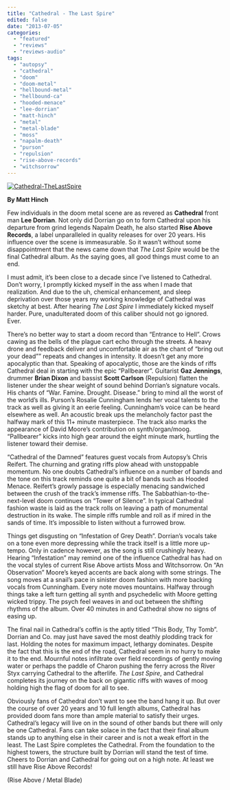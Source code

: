 ```yaml
---
title: "Cathedral - The Last Spire"
edited: false
date: "2013-07-05"
categories:
  - "featured"
  - "reviews"
  - "reviews-audio"
tags:
  - "autopsy"
  - "cathedral"
  - "doom"
  - "doom-metal"
  - "hellbound-metal"
  - "hellbound-ca"
  - "hooded-menace"
  - "lee-dorrian"
  - "matt-hinch"
  - "metal"
  - "metal-blade"
  - "moss"
  - "napalm-death"
  - "purson"
  - "repulsion"
  - "rise-above-records"
  - "witchsorrow"
---
```


[![Cathedral-TheLastSpire](http://www.hellbound.ca/wp-content/uploads/2013/07/Cathedral-TheLastSpire.jpg)](http://www.hellbound.ca/wp-content/uploads/2013/07/Cathedral-TheLastSpire.jpg)

**By Matt Hinch**

Few individuals in the doom metal scene are as revered as **Cathedral** front man **Lee Dorrian**. Not only did Dorrian go on to form Cathedral upon his departure from grind legends Napalm Death, he also started **Rise Above Records**, a label unparalleled in quality releases for over 20 years. His influence over the scene is immeasurable. So it wasn’t without some disappointment that the news came down that _The Last Spire_ would be the final Cathedral album. As the saying goes, all good things must come to an end.

I must admit, it’s been close to a decade since I’ve listened to Cathedral. Don’t worry, I promptly kicked myself in the ass when I made that realization. And due to the uh, chemical enhancement, and sleep deprivation over those years my working knowledge of Cathedral was sketchy at best. After hearing _The Last Spire_ I immediately kicked myself harder. Pure, unadulterated doom of this caliber should not go ignored. Ever.

There’s no better way to start a doom record than “Entrance to Hell”. Crows cawing as the bells of the plague cart echo through the streets. A heavy drone and feedback deliver and uncomfortable air as the chant of “bring out your dead”” repeats and changes in intensity. It doesn’t get any more apocalyptic than that. Speaking of apocalyptic, those are the kinds of riffs Cathedral deal in starting with the epic “Pallbearer”. Guitarist **Gaz Jennings**, drummer **Brian Dixon** and bassist **Scott Carlson** (Repulsion) flatten the listener under the shear weight of sound behind Dorrian’s signature vocals. His chants of “War. Famine. Drought. Disease.” bring to mind all the worst of the world’s ills. Purson’s Rosalie Cunningham lends her vocal talents to the track as well as giving it an eerie feeling. Cunningham’s voice can be heard elsewhere as well. An acoustic break ups the melancholy factor past the halfway mark of this 11+ minute masterpiece. The track also marks the appearance of David Moore’s contribution on synth/organ/moog. “Pallbearer” kicks into high gear around the eight minute mark, hurtling the listener toward their demise.

“Cathedral of the Damned” features guest vocals from Autopsy’s Chris Reifert. The churning and grating riffs plow ahead with unstoppable momentum. No one doubts Cathedral’s influence on a number of bands and the tone on this track reminds one quite a bit of bands such as Hooded Menace. Reifert’s growly passage is especially menacing sandwiched between the crush of the track’s immense riffs. The Sabbathian-to-the-next-level doom continues on “Tower of Silence”. In typical Cathedral fashion waste is laid as the track rolls on leaving a path of monumental destruction in its wake. The simple riffs rumble and roll as if mired in the sands of time. It’s impossible to listen without a furrowed brow.

Things get disgusting on “Infestation of Grey Death”. Dorrian’s vocals take on a tone even more depressing while the track itself is a little more up-tempo. Only in cadence however, as the song is still crushingly heavy. Hearing “Infestation” may remind one of the influence Cathedral has had on the vocal styles of current Rise Above artists Moss and Witchsorrow. On “An Observation” Moore’s keyed accents are back along with some strings. The song moves at a snail’s pace in sinister doom fashion with more backing vocals from Cunningham. Every note moves mountains. Halfway through things take a left turn getting all synth and psychedelic with Moore getting wicked trippy. The psych feel weaves in and out between the shifting rhythms of the album. Over 40 minutes in and Cathedral show no signs of easing up.

The final nail in Cathedral’s coffin is the aptly titled “This Body, Thy Tomb”. Dorrian and Co. may just have saved the most deathly plodding track for last. Holding the notes for maximum impact, lethargy dominates. Despite the fact that this is the end of the road, Cathedral seem in no hurry to make it to the end. Mournful notes infiltrate over field recordings of gently moving water or perhaps the paddle of Charon pushing the ferry across the River Styx carrying Cathedral to the afterlife. _The Last Spire_, and Cathedral completes its journey on the back on gigantic riffs with waves of moog holding high the flag of doom for all to see.

Obviously fans of Cathedral don’t want to see the band hang it up. But over the course of over 20 years and 10 full length albums, Cathedral has provided doom fans more than ample material to satisfy their urges. Cathedral’s legacy will live on in the sound of other bands but there will only be one Cathedral. Fans can take solace in the fact that their final album stands up to anything else in their career and is not a weak effort in the least. The Last Spire completes the Cathedral. From the foundation to the highest towers, the structure built by Dorrian will stand the test of time. Cheers to Dorrian and Cathedral for going out on a high note. At least we still have Rise Above Records!

(Rise Above / Metal Blade)
